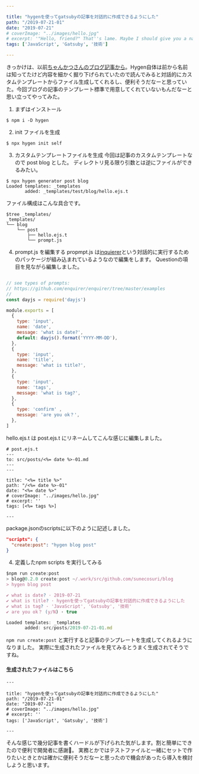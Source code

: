 ```yaml
---

title: "hygenを使ってgatsubyの記事を対話的に作成できるようにした"
path: "/2019-07-21-01"
date: "2019-07-21"
# coverImage: "../images/hello.jpg"
# excerpt: '"Hello, friend?" That''s lame. Maybe I should give you a name...'
tags: ['JavaScript', 'Gatsuby', '技術']

---
```


きっかけは、以前[ちゃんかつさんのブログ記事から](https://tyankatsu.hatenablog.com/entry/2018/11/18/151433
)。Hygen自体は前から名前は知ってたけど内容を細かく掘り下げられていたので読んでみると対話的にカスタムテンプレートからファイル生成してくれるし、便利そうだなーと思っていた。今回ブログの記事のテンプレート標準で用意してくれていないもんだなーと思い立ってやってみた。

1. まずはインストール

```shell
$ npm i -D hygen
```

2. init ファイルを生成

```shell
$ npx hygen init self
```

3. カスタムテンプレートファイルを生成
今回は記事のカスタムテンプレートなので post blog とした。
ディレクトリ見る限り引数とは逆にファイルができるみたい。

```shell
$ npx hygen generator post blog
Loaded templates: _templates
       added: _templates/test/blog/hello.ejs.t
```

ファイル構成はこんな具合です。
```shell
$tree _templates/
_templates/
└── blog
    └── post
        ├── hello.ejs.t
        └── prompt.js

```

4. prompt.js を編集する
propmpt.js は[inquierer](https://www.npmjs.com/package/inquirer)という対話的に実行するためのパッケージが組み込まれているようなので編集をします。
Questionの項目を見ながら編集しました。

```js

// see types of prompts:
// https://github.com/enquirer/enquirer/tree/master/examples
//
const dayjs = require('dayjs')

module.exports = [
  {
    type: 'input',
    name: 'date',
    message: 'what is date?',
    default: dayjs().format('YYYY-MM-DD'),
  },
  {
    type: 'input',
    name: 'title',
    message: 'what is title?',
  },
  {
    type: 'input',
    name: 'tags',
    message: 'what is tag?',
  },
  { 
    type: 'confirm' ,
    message: 'are you ok？',
  },
]

```

hello.ejs.t は post.ejs.t にリネームしてこんな感じに編集しました。
```
# post.ejs.t
---
to: src/posts/<%= date %>-01.md
---
---

title: "<%= title %>"
path: "/<%= date %>-01"
date: "<%= date %>"
# coverImage: "../images/hello.jpg"
# excerpt: ''
tags: [<%= tags %>]

---
```

package.jsonのscriptsに以下のように記述しました。
```json
"scripts": {
  "create:post": "hygen blog post"
}
```

4. 定義したnpm scripts を実行してみる

```js
$npm run create:post
> blog@0.2.0 create:post ~/.work/src/github.com/sunecosuri/blog
> hygen blog post

✔ what is date? · 2019-07-21
✔ what is title? · hygenを使ってgatsubyの記事を対話的に作成できるようにした
✔ what is tag? · 'JavaScript', 'Gatsuby', '技術'
✔ are you ok？ (y/N) · true

Loaded templates: _templates
       added: src/posts/2019-07-21-01.md
```
`npm run create:post` と実行すると記事のテンプレートを生成してくれるようになりました。
実際に生成されたファイルを見てみるとうまく生成されてそうですね。

#### 生成されたファイルはこちら

```
---

title: "hygenを使ってgatsubyの記事を対話的に作成できるようにした"
path: "/2019-07-21-01"
date: "2019-07-21"
# coverImage: "../images/hello.jpg"
# excerpt: ''
tags: ['JavaScript', 'Gatsuby', '技術']

---
```

そんな感じで幾分記事を書くハードルが下げられた気がします。割と簡単にできたので便利で開発者に感謝。
実務とかではテストファイルと一緒にセットで作りたいときとかは確かに便利そうだなーと思ったので機会があったら導入を検討しようと思います。
